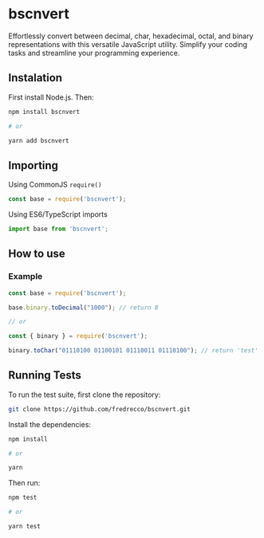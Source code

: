 # bscnvert

Effortlessly convert between decimal, char, hexadecimal, octal, and binary representations with this versatile JavaScript utility. Simplify your coding tasks and streamline your programming experience.

## Instalation

First install Node.js. Then:
````sh
npm install bscnvert

# or

yarn add bscnvert
````

## Importing
Using CommonJS `require()`
````js
const base = require('bscnvert');
````

Using ES6/TypeScript imports
````js
import base from 'bscnvert';
````

## How to use
### Example

````js
const base = require('bscnvert');

base.binary.toDecimal("1000"); // return 8

// or

const { binary } = require('bscnvert');

binary.toChar("01110100 01100101 01110011 01110100"); // return 'test'
````

## Running Tests

To run the test suite, first clone the repository:
````sh
git clone https://github.com/fredrecco/bscnvert.git
````

Install the dependencies:
````sh
npm install

# or

yarn
````

Then run:
````sh
npm test

# or

yarn test
````